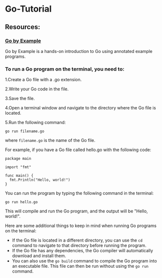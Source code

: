 # Go-Tutorial

## Resources:

### [Go by Example](https://gobyexample.com/)

Go by Example is a hands-on introduction to Go using annotated example programs.

### To run a Go program on the terminal, you need to:

1.Create a Go file with a .go extension.

2.Write your Go code in the file.

3.Save the file.

4.Open a terminal window and navigate to the directory where the Go file is located.

5.Run the following command:

```
go run filename.go
```

where `filename.go` is the name of the Go file.

For example, if you have a Go file called hello.go with the following code:
```
package main

import "fmt"

func main() {
  fmt.Println("Hello, world!")
}
```
You can run the program by typing the following command in the terminal:

```
go run hello.go
```

This will compile and run the Go program, and the output will be "Hello, world!".

Here are some additional things to keep in mind when running Go programs on the terminal:

- If the Go file is located in a different directory, you can use the ```cd``` command to navigate to that directory before running the program.
- If the Go file has any dependencies, the Go compiler will automatically download and install them.
- You can also use the ```go build``` command to compile the Go program into an executable file. This file can then be run without using the ```go run``` command.
